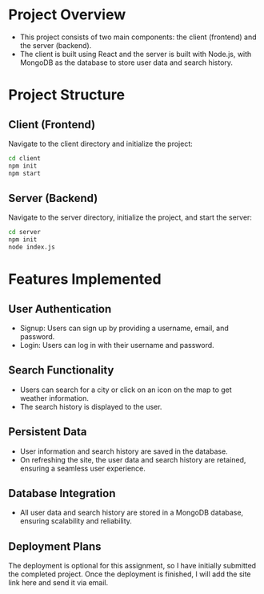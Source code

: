 # Project Overview

- This project consists of two main components: the client (frontend) and the server (backend). 
- The client is built using React and the server is built with Node.js, with MongoDB as the database to store user data and search history.

# Project Structure
## Client (Frontend)
Navigate to the client directory and initialize the project:

```bash
cd client
npm init
npm start
```

## Server (Backend)
Navigate to the server directory, initialize the project, and start the server:

```bash
cd server
npm init
node index.js
```

# Features Implemented
## User Authentication
- Signup: Users can sign up by providing a username, email, and password.
- Login: Users can log in with their username and password.
## Search Functionality
- Users can search for a city or click on an icon on the map to get weather information.
- The search history is displayed to the user.
## Persistent Data
- User information and search history are saved in the database.
- On refreshing the site, the user data and search history are retained, ensuring a seamless user experience.
## Database Integration
- All user data and search history are stored in a MongoDB database, ensuring scalability and reliability.
  
## Deployment Plans
The deployment is optional for this assignment, so I have initially submitted the completed project. 
Once the deployment is finished, I will add the site link here and send it via email.
